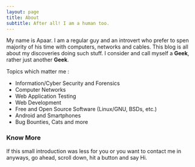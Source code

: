 ```yaml
---
layout: page
title: About
subtitle: After all! I am a human too.
---
```


My name is Apaar. I am a regular guy and an introvert who prefer to spen majority of his time with computers, networks and cables. This blog is all about my discoveries doing such stuff. I consider and call myself a **Geek**, rather just another **Geek**.

Topics which matter me :
- Information/Cyber Security and Forensics
- Computer Networks
- Web Application Testing
- Web Development
- Free and Open Source Software (Linux/GNU, BSDs, etc.)
- Android and Smartphones
- Bug Bounties, Cats and more

### Know More

If this small introduction was less for you or you want to contact me in anyways, go ahead, scroll down, hit a button and say Hi.
